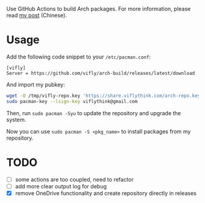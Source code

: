 Use GitHub Actions to build Arch packages.
For more information, please read [my post](https://viflythink.com/Use_GitHubActions_to_build_AUR/) (Chinese).

# Usage

Add the following code snippet to your `/etc/pacman.conf`:

```
[vifly]
Server = https://github.com/vifly/arch-build/releases/latest/download
```

And import my pubkey:

```Bash
wget -O /tmp/vifly-repo.key 'https://share.viflythink.com/arch-repo.key' && sudo pacman-key --add /tmp/vifly-repo.key
sudo pacman-key --lsign-key viflythink@gmail.com
```

Then, run `sudo pacman -Syu` to update the repository and upgrade the system.

Now you can use `sudo pacman -S <pkg_name>` to install packages from my repository.

# TODO
- [ ] some actions are too coupled, need to refactor
- [ ] add more clear output log for debug
- [x] remove OneDrive functionality and create repository directly in releases
